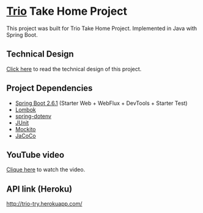 # [Trio](https://trio.dev/) Take Home Project
This project was built for Trio Take Home Project. Implemented in Java with Spring Boot.

## Technical Design
[Click here](https://docs.google.com/document/d/1a34hBMlxhWcihTYDQ7ONXrpAcbZJuPFDm84lUJCSH4g/edit) to read the technical design of this project.

## Project Dependencies

- [Spring Boot 2.6.1](https://spring.io/projects/spring-boot) (Starter Web + WebFlux + DevTools + Starter Test)
- [Lombok](https://projectlombok.org/)
- [spring-dotenv](https://github.com/paulschwarz/spring-dotenv)
- [JUnit](https://junit.org/junit5/)
- [Mockito](https://site.mockito.org/)
- [JaCoCo](https://www.eclemma.org/jacoco/)

## YouTube video
[Clique here](https://youtu.be/ziJHX-jW7KA) to watch the video.

## API link (Heroku)
http://trio-try.herokuapp.com/
